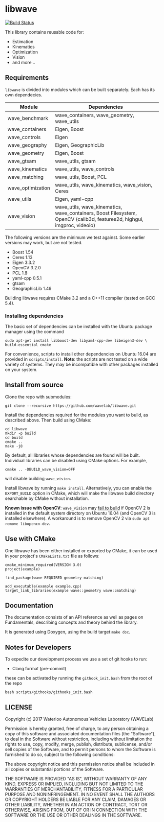 # libwave
[![Build Status](https://travis-ci.org/wavelab/libwave.png?branch=master)][1]

This library contains reusable code for:

- Estimation
- Kinematics
- Optimization
- Vision
- and more ..

## Requirements

`libwave` is divided into modules which can be built separately.
Each has its own dependecies.

| Module             | Dependencies |
| ------------------ | ------------ |
| wave\_benchmark    | wave\_containers, wave\_geometry, wave\_utils |
| wave\_containers   | Eigen, Boost |
| wave\_controls     | Eigen |
| wave\_geography    | Eigen, GeographicLib |
| wave\_geometry     | Eigen, Boost |
| wave\_gtsam        | wave\_utils, gtsam |
| wave\_kinematics   | wave\_utils, wave\_controls |
| wave\_matching     | wave\_utils, Boost, PCL  |
| wave\_optimization | wave\_utils, wave\_kinematics, wave\_vision, Ceres |
| wave\_utils        | Eigen, yaml-cpp |
| wave\_vision       | wave\_utils, wave\_kinematics, wave\_containers, Boost Filesystem, OpenCV (calib3d, features2d, highgui, imgproc, videoio) |


The following versions are the minimum we test against.
Some earlier versions may work, but are not tested.

- Boost 1.54
- Ceres 1.13
- Eigen 3.3.2
- OpenCV 3.2.0
- PCL 1.8
- yaml-cpp 0.5.1
- gtsam
- GeographicLib 1.49

Building libwave requires CMake 3.2 and a C++11 compiler (tested on GCC 5.4).

### Installing dependencies
The basic set of dependencies can be installed with the Ubuntu package manager
using the command

    sudo apt-get install libboost-dev libyaml-cpp-dev libeigen3-dev \
    build-essential cmake

For convenience, scripts to install other dependencies on Ubuntu 16.04 are
provided in `scripts/install`. **Note**: the scripts are not tested on a wide
variety of systems. They may be incompatible with other packages installed on
your system.

## Install from source

Clone the repo with submodules:

    git clone --recursive https://github.com/wavelab/libwave.git

Install the dependencies required for the modules you want to build, as
described above. Then build using CMake:

    cd libwave
    mkdir -p build
    cd build
    cmake ..
    make -j8
    
By default, all libraries whose dependencies are found will be built. Individual
libraries can be disabled using CMake options. For example,

    cmake .. -DBUILD_wave_vision=OFF
    
will disable building `wave_vision`.

Install libwave by running `make install`. Alternatively, you can enable the
`EXPORT_BUILD` option in CMake, which will make the libwave build directory 
searchable by CMake without installation.


**Known issue with OpenCV**: `wave_vision` may
[fail to build](https://github.com/wavelab/libwave/issues/267) if OpenCV 2 is
installed in the default system directory on Ubuntu 16.04 (and OpenCV 3 is
installed elsewhere). A workaround is to remove OpenCV 2 via
`sudo apt remove libopencv-dev`.


## Use with CMake

One libwave has been either installed or exported by CMake, it can be used in
your project's `CMakeLists.txt` file as follows:

    cmake_minimum_required(VERSION 3.0)
    project(example)

    find_package(wave REQUIRED geometry matching)

    add_executable(example example.cpp)
    target_link_libraries(example wave::geometry wave::matching)


## Documentation

The documentation consists of an API reference as well as pages on Fundamentals,
describing concepts and theory behind the library.

It is generated using Doxygen, using the build target `make doc`.


## Notes for Developers

To expedite our development process we use a set of git hooks to run:

- Clang format (pre-commit)

these can be activated by running the `githook_init.bash` from the root of the repo

    bash scripts/githooks/githooks_init.bash


## LICENSE

Copyright (c) 2017 Waterloo Autonomous Vehicles Laboratory (WAVELab)

Permission is hereby granted, free of charge, to any person obtaining a copy
of this software and associated documentation files (the "Software"), to deal
in the Software without restriction, including without limitation the rights
to use, copy, modify, merge, publish, distribute, sublicense, and/or sell
copies of the Software, and to permit persons to whom the Software is
furnished to do so, subject to the following conditions:

The above copyright notice and this permission notice shall be included in all
copies or substantial portions of the Software.

THE SOFTWARE IS PROVIDED "AS IS", WITHOUT WARRANTY OF ANY KIND, EXPRESS OR
IMPLIED, INCLUDING BUT NOT LIMITED TO THE WARRANTIES OF MERCHANTABILITY,
FITNESS FOR A PARTICULAR PURPOSE AND NONINFRINGEMENT. IN NO EVENT SHALL THE
AUTHORS OR COPYRIGHT HOLDERS BE LIABLE FOR ANY CLAIM, DAMAGES OR OTHER
LIABILITY, WHETHER IN AN ACTION OF CONTRACT, TORT OR OTHERWISE, ARISING FROM,
OUT OF OR IN CONNECTION WITH THE SOFTWARE OR THE USE OR OTHER DEALINGS IN THE
SOFTWARE.

[1]: https://travis-ci.org/wavelab/libwave
[edit_docs]: http://chutsu.github.io/ditto/#docs/how_do_i_use_ditto
